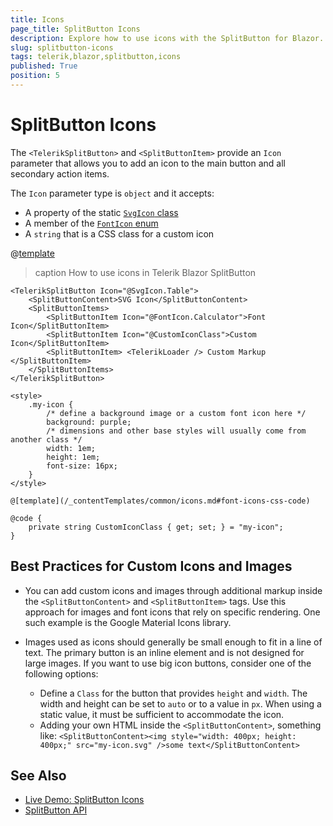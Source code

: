```yaml
---
title: Icons
page_title: SplitButton Icons
description: Explore how to use icons with the SplitButton for Blazor. See how you can add icons in the primary button and in the secondary action items. Revise the supported icon types that you can use.
slug: splitbutton-icons
tags: telerik,blazor,splitbutton,icons
published: True
position: 5
---
```


# SplitButton Icons

The `<TelerikSplitButton>` and `<SplitButtonItem>` provide an `Icon` parameter that allows you to add an icon to the main button and all secondary action items.

The `Icon` parameter type is `object` and it accepts:

* A property of the static [`SvgIcon` class](slug://common-features-icons#icons-list)
* A member of the [`FontIcon` enum](slug://common-features-icons#icons-list)
* A `string` that is a CSS class for a custom icon

@[template](/_contentTemplates/common/icons.md#font-icons-css-note)

>caption How to use icons in Telerik Blazor SplitButton

````RAZOR
<TelerikSplitButton Icon="@SvgIcon.Table">
    <SplitButtonContent>SVG Icon</SplitButtonContent>
    <SplitButtonItems>
        <SplitButtonItem Icon="@FontIcon.Calculator">Font Icon</SplitButtonItem>
        <SplitButtonItem Icon="@CustomIconClass">Custom Icon</SplitButtonItem>
        <SplitButtonItem> <TelerikLoader /> Custom Markup </SplitButtonItem>
    </SplitButtonItems>
</TelerikSplitButton>

<style>
    .my-icon {
        /* define a background image or a custom font icon here */
        background: purple;
        /* dimensions and other base styles will usually come from another class */
        width: 1em;
        height: 1em;
        font-size: 16px;
    }
</style>

@[template](/_contentTemplates/common/icons.md#font-icons-css-code)

@code {
    private string CustomIconClass { get; set; } = "my-icon";
}
````

## Best Practices for Custom Icons and Images

* You can add custom icons and images through additional markup inside the `<SplitButtonContent>` and `<SplitButtonItem>` tags. Use this approach for images and font icons that rely on specific rendering. One such example is the Google Material Icons library.

* Images used as icons should generally be small enough to fit in a line of text. The primary button is an inline element and is not designed for large images. If you want to use big icon buttons, consider one of the following options:

    * Define a `Class` for the button that provides `height` and `width`. The width and height can be set to `auto` or to a value in `px`. When using a static value, it must be sufficient to accommodate the icon.
    * Adding your own HTML inside the `<SplitButtonContent>`, something like: `<SplitButtonContent><img style="width: 400px; height: 400px;" src="my-icon.svg" />some text</SplitButtonContent>`

## See Also

* [Live Demo: SplitButton Icons](https://demos.telerik.com/blazor-ui/splitbutton/overview)
* [SplitButton API](/blazor-ui/api/Telerik.Blazor.Components.TelerikSplitButton)
